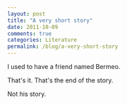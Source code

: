 ```yaml
---
layout: post
title: "A very short story"
date: 2011-10-09
comments: true
categories: Literature
permalink: /blog/a-very-short-story
---
```


<p> I used to have a friend named Bermeo.  </p>
<p> That's it. That's the end of the story.  </p>
<p> Not his story.  </p>
